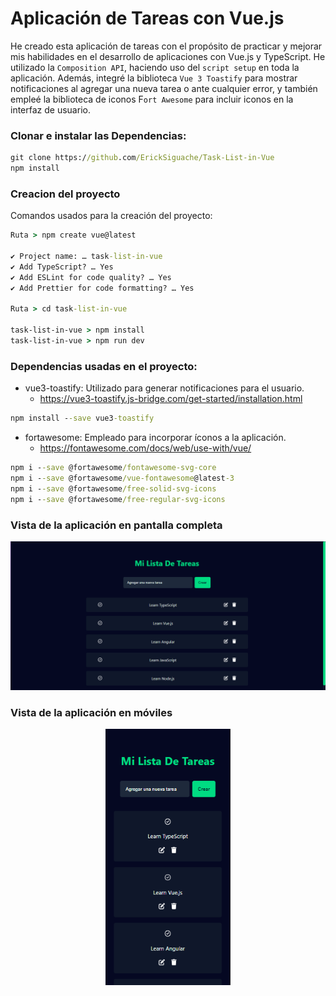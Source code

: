 # Aplicación de Tareas con Vue.js

He creado esta aplicación de tareas con el propósito de practicar y mejorar mis habilidades en el desarrollo de aplicaciones con Vue.js y TypeScript. He utilizado la `Composition API`, haciendo uso del `script setup` en toda la aplicación. Además, integré la biblioteca `Vue 3 Toastify` para mostrar notificaciones al agregar una nueva tarea o ante cualquier error, y también empleé la biblioteca de iconos F`ort Awesome` para incluir iconos en la interfaz de usuario.


### Clonar e instalar las Dependencias:
```cmd
git clone https://github.com/ErickSiguache/Task-List-in-Vue
npm install
```

### Creacion del proyecto

Comandos usados para la creación del proyecto:

```cmd
Ruta > npm create vue@latest

✔ Project name: … task-list-in-vue
✔ Add TypeScript? … Yes
✔ Add ESLint for code quality? … Yes
✔ Add Prettier for code formatting? … Yes

Ruta > cd task-list-in-vue

task-list-in-vue > npm install
task-list-in-vue > npm run dev
```

### Dependencias usadas en el proyecto:

* vue3-toastify: Utilizado para generar notificaciones para el usuario.
    * https://vue3-toastify.js-bridge.com/get-started/installation.html

```cmd
npm install --save vue3-toastify
```

* fortawesome: Empleado para incorporar íconos a la aplicación.
    * https://fontawesome.com/docs/web/use-with/vue/

```cmd
npm i --save @fortawesome/fontawesome-svg-core
npm i --save @fortawesome/vue-fontawesome@latest-3
npm i --save @fortawesome/free-solid-svg-icons
npm i --save @fortawesome/free-regular-svg-icons
```

### Vista de la aplicación en pantalla completa

<p align="center">
    <img src="./repository/desktop.PNG" alt="Vista de la pagina en pantalla completa">
</p>

### Vista de la aplicación en móviles

<p align="center">
    <img src="./repository/mobile.PNG" alt="Vista de la pagina para móviles" width="200px">
</p>